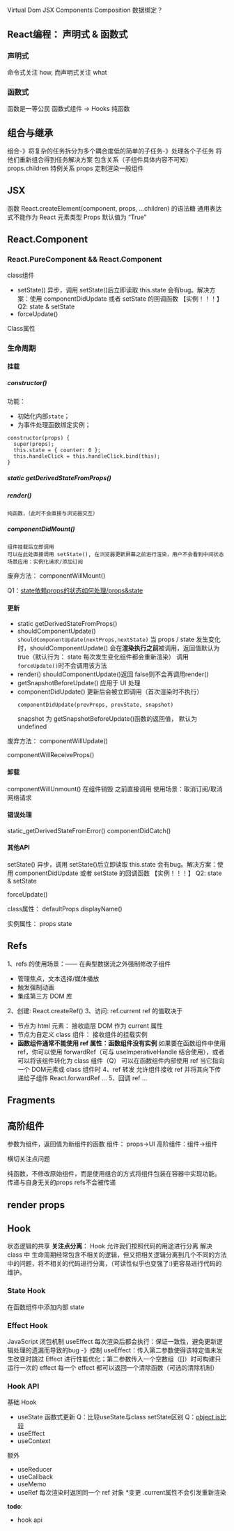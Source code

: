 # 
Virtual Dom
JSX
Components
Composition
数据绑定？

## React编程： 声明式 & 函数式
### 声明式
命令式关注 how, 而声明式关注 what
### 函数式
函数是一等公民
函数式组件 -> Hooks
纯函数


## 组合与继承
组合-》将复杂的任务拆分为多个耦合度低的简单的子任务-》处理各个子任务 将他们重新组合得到任务解决方案
包含关系（子组件具体内容不可知） props.children
特例关系 props 定制渲染一般组件

## JSX
函数 React.createElement(component, props, ...children) 的语法糖
通用表达式不能作为 React 元素类型
Props 默认值为 “True”


## React.Component 
### React.PureComponent && React.Component

class组件

- setState()
    异步，调用 setState()后立即读取 this.state 会有bug。解决方案：使用 componentDidUpdate 或者 setState 的回调函数
    【实例！！！】
    Q2: state & setState
- forceUpdate()

Class属性

### 生命周期

#### 挂载
##### constructor()
功能：
- 初始化内部`state`；
- 为事件处理函数绑定实例；
```
constructor(props) {
  super(props);
  this.state = { counter: 0 }; 
  this.handleClick = this.handleClick.bind(this);
}
```

##### static getDerivedStateFromProps()
##### render()
    纯函数，（此时不会直接与浏览器交互）
##### componentDidMount()
    组件挂载后立即调用
    可以在此处直接调用 setState(), 在浏览器更新屏幕之前进行渲染，用户不会看到中间状态
    场景应用：实例化请求/添加订阅

废弃方法：
componentWillMount()

 Q1：[state依赖props的状态如何处理/props&state](https://zh-hans.reactjs.org/blog/2018/06/07/you-probably-dont-need-derived-state.html)

#### 更新
- static getDerivedStateFromProps()
- shouldComponentUpdate()
    `shouldComponentUpdate(nextProps,nextState)`
    当 props / state 发生变化时，shouldComponentUpdate() 会在**渲染执行之前**被调用，返回值默认为 true（默认行为： state 每次发生变化组件都会重新渲染）
    调用`forceUpdate()`时不会调用该方法
- render()
    shouldComponentUpdate()返回 false则不会再调用render()
- getSnapshotBeforeUpdate()
    应用于 UI 处理
- componentDidUpdate()
    更新后会被立即调用（首次渲染时不执行）
    ```
    componentDidUpdate(prevProps, prevState, snapshot)
    ```
    snapshot 为 getSnapshotBeforeUpdate()函数的返回值， 默认为 undefined

废弃方法：
componentWillUpdate()

componentWillReceiveProps()

#### 卸载
componentWillUnmount()
在组件销毁 之前直接调用
使用场景：取消订阅/取消网络请求

#### 错误处理
static_getDerivedStateFromError()
componentDidCatch()

#### 其他API
setState()
    异步，调用 setState()后立即读取 this.state 会有bug。解决方案：使用 componentDidUpdate 或者 setState 的回调函数
    【实例！！！】
    Q2: state & setState



forceUpdate()

class属性：
defaultProps
displayName()

实例属性：
props
state

## Refs
1、refs 的使用场景：—— 在典型数据流之外强制修改子组件
- 管理焦点，文本选择/媒体播放
- 触发强制动画
- 集成第三方 DOM 库

2、创建: React.createRef()
3、访问: ref.current
ref 的值取决于
- 节点为 html 元素： 接收底层 DOM 作为 current 属性
- 节点为自定义 class 组件： 接收组件的挂载实例
- **函数组件通常不能使用 ref 属性：函数组件没有实例**
    如果要在函数组件中使用 ref，你可以使用 forwardRef（可与 useImperativeHandle 结合使用），或者可以将该组件转化为 class 组件（Q）
    可以在函数组件内部使用 ref 当它指向一个 DOM元素或 class 组件时
4、ref 转发
允许组件接收 ref 并将其向下传递给子组件
React.forwardRef
...
5、回调 ref
...

## Fragments


## 高阶组件
参数为组件，返回值为新组件的函数
组件： props->UI
高阶组件：组件->组件

横切关注点问题

纯函数，不修改原始组件，而是使用组合的方式将组件包装在容器中实现功能。
传递与自身无关的props
refs不会被传递

## render props



## Hook
状态逻辑的共享
**关注点分离**： Hook 允许我们按照代码的用途进行分离
解决 class 中 生命周期经常包含不相关的逻辑，但又把相关逻辑分离到几个不同的方法中的问题，将不相关的代码进行分离，（可读性似乎也变强了:)更容易进行代码的维护。

### State Hook
在函数组件中添加内部 state

### Effect Hook
JavaScript 闭包机制
useEffect 每次渲染后都会执行：保证一致性，避免更新逻辑处理的遗漏而导致的bug
-》控制 useEffect：传入第二参数使得该特定值未发生改变时跳过 Effect 进行性能优化；第二参数传入一个空数组（[]）时可构建只运行一次的 effect
每一个 effect 都可以返回一个清除函数（可选的清除机制）

### Hook API

基础 Hook
- useState
    函数式更新
    Q：比较useState与class setState区别
    Q：[object is比较](https://developer.mozilla.org/en-US/docs/Web/JavaScript/Reference/Global_Objects/Object/is#Description)
- useEffect
- useContext

额外
- useReducer
- useCallback
- useMemo
- useRef
    每次渲染时返回同一个 ref 对象
    *变更 .current属性不会引发重新渲染





**todo**: 
- hook api